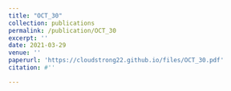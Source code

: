 ```yaml
---
title: "OCT_30"
collection: publications
permalink: /publication/OCT_30
excerpt: ''
date: 2021-03-29
venue: ''
paperurl: 'https://cloudstrong22.github.io/files/OCT_30.pdf'
citation: #''

---
```


[Download paper here]: (https://cloudstrong22.github.io/files/OCT_30.pdf)
